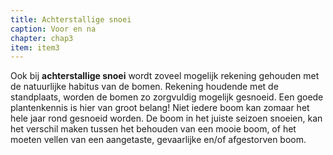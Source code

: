 ```yaml
---
title: Achterstallige snoei
caption: Voor en na
chapter: chap3
item: item3
---
```

Ook bij **achterstallige snoei** wordt zoveel mogelijk rekening gehouden met de natuurlijke habitus van de bomen. Rekening houdende met de standplaats, worden de bomen zo zorgvuldig mogelijk gesnoeid. Een goede plantenkennis is hier van groot belang! Niet iedere boom kan zomaar het hele jaar rond gesnoeid worden. De boom in het juiste seizoen snoeien, kan het verschil maken tussen het behouden van een mooie boom, of het moeten vellen van een aangetaste, gevaarlijke en/of afgestorven boom.
